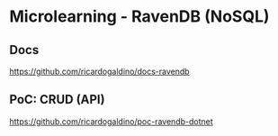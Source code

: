 # Microlearning - RavenDB (NoSQL)

## Docs
https://github.com/ricardogaldino/docs-ravendb

## PoC: CRUD (API)
https://github.com/ricardogaldino/poc-ravendb-dotnet
